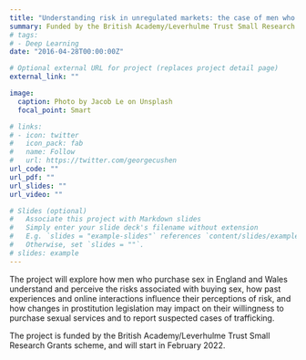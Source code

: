 ```yaml
---
title: "Understanding risk in unregulated markets: the case of men who purchase sex"
summary: Funded by the British Academy/Leverhulme Trust Small Research Grants scheme
# tags:
# - Deep Learning
date: "2016-04-28T00:00:00Z"

# Optional external URL for project (replaces project detail page)
external_link: ""

image:
  caption: Photo by Jacob Le on Unsplash
  focal_point: Smart

# links:
# - icon: twitter
#   icon_pack: fab
#   name: Follow
#   url: https://twitter.com/georgecushen
url_code: ""
url_pdf: ""
url_slides: ""
url_video: ""

# Slides (optional)
#   Associate this project with Markdown slides
#   Simply enter your slide deck's filename without extension
#   E.g. `slides = "example-slides"` references `content/slides/example-slides.md`
#   Otherwise, set `slides = ""`.
# slides: example
---
```


The project will explore how men who purchase sex in England and Wales understand and perceive the risks associated with buying sex, how past experiences and online interactions influence their perceptions of risk, and how changes in prostitution legislation may impact on their willingness to purchase sexual services and to report suspected cases of trafficking.

The project is funded by the British Academy/Leverhulme Trust Small Research Grants scheme, and will start in February 2022.
